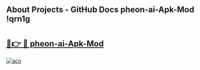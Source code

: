 ## About Projects - GitHub Docs pheon-ai-Apk-Mod !qrn1g

# <h2><a href="https://andorid.site?title=pheon-ai-Apk-Mod&ref=14PRO">🔗👉 🔴 pheon-ai-Apk-Mod</a></h2>

[![acn](https://github.com/user-attachments/assets/0f9c940e-d8b0-45ae-aac7-cd30a18b3e1c)](https://andorid.site?title=pheon-ai-Apk-Mod&ref=14PRO)

